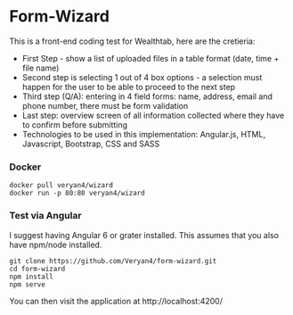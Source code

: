 # Form-Wizard

This is a front-end coding test for Wealthtab, here are the cretieria:

* First Step - show a list of uploaded files in a table format (date, time + file name)
* Second step is selecting 1 out of 4 box options - a selection must happen for the user to be able to proceed to the next step
* Third step (Q/A): entering in 4 field forms: name, address, email and phone number, there must be form validation
* Last step: overview screen of all information collected where they have to confirm before submitting
* Technologies to be used in this implementation: Angular.js, HTML, Javascript, Bootstrap, CSS and SASS

### Docker

```
docker pull veryan4/wizard
docker run -p 80:80 veryan4/wizard 
```


### Test via Angular

I suggest having Angular 6 or grater installed. This assumes that you also have npm/node installed.

```
git clone https://github.com/Veryan4/form-wizard.git
cd form-wizard
npm install
npm serve
```

You can then visit the application at http://localhost:4200/
